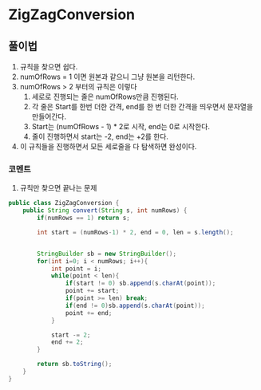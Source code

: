 # ZigZagConversion

## 풀이법
1. 규칙을 찾으면 쉽다.
2. numOfRows = 1 이면 원본과 같으니 그냥 원본을 리턴한다.
3. numOfRows > 2 부터의 규칙은 이렇다
   1. 세로로 진행되는 줄은 numOfRows만큼 진행된다.
   2. 각 줄은 Start를 한번 더한 간격, end를 한 번 더한 간격을 띄우면서 문자열을 만들어간다.
   3. Start는 (numOfRows - 1) * 2로 시작, end는 0로 시작한다. 
   4. 줄이 진행하면서 start는 -2, end는 +2를 한다.
4. 이 규칙들을 진행하면서 모든 세로줄을 다 탐색하면 완성이다.

### 코멘트
1. 규칙만 찾으면 끝나는 문제

```java
public class ZigZagConversion {
    public String convert(String s, int numRows) {
        if(numRows == 1) return s;

        int start = (numRows-1) * 2, end = 0, len = s.length();


        StringBuilder sb = new StringBuilder();
        for(int i=0; i < numRows; i++){
            int point = i;
            while(point < len){
                if(start != 0) sb.append(s.charAt(point));
                point += start;
                if(point >= len) break;
                if(end != 0)sb.append(s.charAt(point));
                point += end;
            }

            start -= 2;
            end += 2;
        }

        return sb.toString();
    }
}

```
